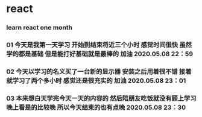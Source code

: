 # react

### learn react one month

### 01 今天是我第一天学习 开始到结束将近三个小时 感觉时间很快 虽然学的都是基础 但是能打好基础就是最棒的 加油 2020.05.08 22：59
### 02 今天以学习的名义买了一台新的显示器 安装之后用着很不错 接着就学习了两个多小时 感觉还是很充实的 加油 2020.05.08 23：01
### 03 本来想白天学完今天一天的内容的 然后陪朋友吃饭就没有顾上学习 晚上看是的比较晚 所以今天结束的也有点晚 2020.05.08 23：30